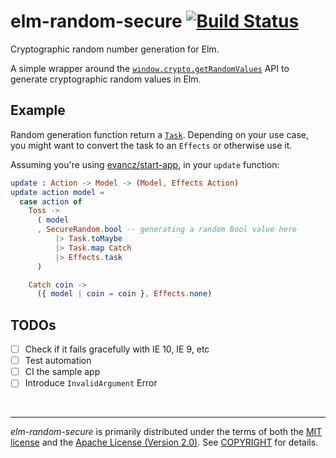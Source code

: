 elm-random-secure [![Build Status]][Travis CI]
========
Cryptographic random number generation for Elm.

A simple wrapper around the [`window.crypto.getRandomValues`] API to generate
cryptographic random values in Elm.

Example
--------
Random generation function return a [`Task`]. Depending on your use case, you
might want to convert the task to an `Effects` or otherwise use it.

Assuming you're using [evancz/start-app], in your `update` function:

```elm
update : Action -> Model -> (Model, Effects Action)
update action model =
  case action of
    Toss ->
      ( model
      , SecureRandom.bool -- generating a random Bool value here
          |> Task.toMaybe
          |> Task.map Catch
          |> Effects.task
      )

    Catch coin ->
      ({ model | coin = coin }, Effects.none)
```

TODOs
--------
- [ ] Check if it fails gracefully with IE 10, IE 9, etc
- [ ] Test automation
- [ ] CI the sample app
- [ ] Introduce `InvalidArgument` Error

<br>

--------
*elm-random-secure* is primarily distributed under the terms of both the [MIT
license] and the [Apache License (Version 2.0)]. See [COPYRIGHT] for details.

[Build Status]: https://travis-ci.org/openirc/elm-random-secure.svg?branch=master
[Travis CI]: https://travis-ci.org/openirc/elm-random-secure
[`window.crypto.getRandomValues`]: https://developer.mozilla.org/en-US/docs/Web/API/RandomSource/getRandomValues
[`Task`]: http://package.elm-lang.org/packages/elm-lang/core/latest/Task
[evancz/start-app]: https://github.com/evancz/start-app
[MIT license]: LICENSE-MIT
[Apache License (Version 2.0)]: LICENSE-APACHE
[COPYRIGHT]: COPYRIGHT
